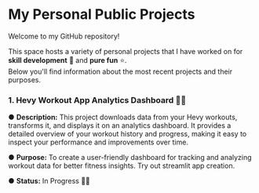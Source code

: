 # My Personal Public Projects 
Welcome to my GitHub repository! 

This space hosts a variety of personal projects that I have worked on for **skill development** 🚀 and **pure fun** ⭐.  
Below you'll find information about the most recent projects and their purposes.

### 1. Hevy Workout App Analytics Dashboard 🏋️‍♂️
● **Description:** This project downloads data from your Hevy workouts, transforms it, and displays it on an analytics dashboard. It provides a detailed overview of your workout history and progress, making it easy to inspect your performance and improvements over time.

● **Purpose:** To create a user-friendly dashboard for tracking and analyzing workout data for better fitness insights. Try out streamlit app creation. 

● **Status:** In Progress 👨‍💻

